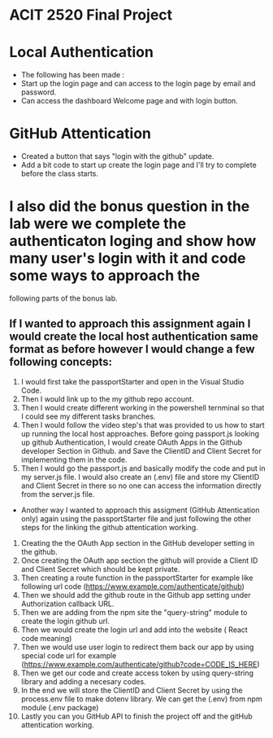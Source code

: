 # ACIT 2520 Final Project
# Local Authentication
- The following has been made :
- Start up the login page and can access to the login page by email and password.
- Can access the dashboard Welcome page and with login button.

# GitHub Attentication
- Created a button that says "login with the github" update.
- Add a bit code to start up create the login page and I'll try to complete before the class starts.

# I also did the bonus question in the lab were we complete the authenticaton loging and show how many user's login with it and code some ways to approach the 
following parts of the bonus lab.

## If I wanted to approach this assignment again I would create the local host authentication same format as before however I would change a few following concepts:
1. I would first take the passportStarter and open in the Visual Studio Code.
2. Then I would link up to the my github repo account.
3. Then I would create different working in the powershell ternminal so that I could see my different tasks branches.
4. Then I would follow the video step's that was provided to us how to start up running the local host approaches.
Before going passport.js looking up github Authentication, I would create OAuth Apps in the Github developer Section in Github.
and Save the ClientID and Client Secret for implementing them in the code.
5. Then I would go the passport.js  and basically modify the code and put in my server.js file.
I would also create an (.env) file and store my ClientID and Client Secret in there so no one can access the information directly
from the server.js file.
- Another way I wanted to approach this assigment (GitHub Attentication only) again using the passportStarter file 
and just following the other steps for the linking the github attentication working.
1. Creating the the OAuth App section in the GitHub developer setting in the github.
2. Once creating the OAuth app section the github will provide a Client ID and Client Secret which should be kept private.
3. Then creating a route function in the passportStarter for example like following url code (https://www.example.com/authenticate/github)
4. Then we should add the github route in the Github app setting under Authorization callback URL.
5. Then we are adding from the npm site the "query-string" module to create the login github url.
6. Then we would create the login url and add into the website ( React code meaning)
7. Then we would use user login to redirect them back our app by using special code url for example (https://www.example.com/authenticate/github?code=CODE_IS_HERE)
8. Then we get our code and create access token by using query-string library and adding a necesary codes.
9. In the end we will store the ClientID and Client Secret by using the process.env file to make dotenv library. We can get the (.env) from npm module (.env package)
10. Lastly you can you GitHub API to finish the project off and the gitHub attentication working.
 
